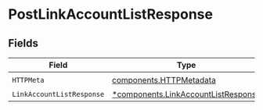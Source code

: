 # PostLinkAccountListResponse


## Fields

| Field                                                                                     | Type                                                                                      | Required                                                                                  | Description                                                                               |
| ----------------------------------------------------------------------------------------- | ----------------------------------------------------------------------------------------- | ----------------------------------------------------------------------------------------- | ----------------------------------------------------------------------------------------- |
| `HTTPMeta`                                                                                | [components.HTTPMetadata](../../models/components/httpmetadata.md)                        | :heavy_check_mark:                                                                        | N/A                                                                                       |
| `LinkAccountListResponse`                                                                 | [*components.LinkAccountListResponse](../../models/components/linkaccountlistresponse.md) | :heavy_minus_sign:                                                                        | OK                                                                                        |